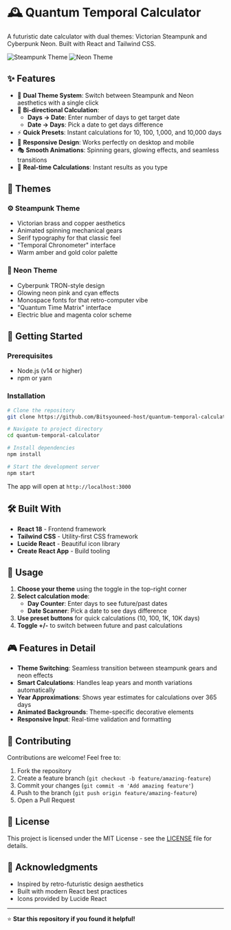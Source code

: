 # 🕰️ Quantum Temporal Calculator

A futuristic date calculator with dual themes: Victorian Steampunk and Cyberpunk Neon. Built with React and Tailwind CSS.

![Steampunk Theme](https://img.shields.io/badge/Theme-Steampunk-8B4513?style=for-the-badge)
![Neon Theme](https://img.shields.io/badge/Theme-Neon-00FFFF?style=for-the-badge)

## ✨ Features

- 🎨 **Dual Theme System**: Switch between Steampunk and Neon aesthetics with a single click
- 🔄 **Bi-directional Calculation**: 
  - **Days → Date**: Enter number of days to get target date
  - **Date → Days**: Pick a date to get days difference
- ⚡ **Quick Presets**: Instant calculations for 10, 100, 1,000, and 10,000 days
- 📱 **Responsive Design**: Works perfectly on desktop and mobile
- 🎭 **Smooth Animations**: Spinning gears, glowing effects, and seamless transitions
- 🌟 **Real-time Calculations**: Instant results as you type

## 🎨 Themes

### ⚙️ Steampunk Theme
- Victorian brass and copper aesthetics
- Animated spinning mechanical gears
- Serif typography for that classic feel
- "Temporal Chronometer" interface
- Warm amber and gold color palette

### 🌈 Neon Theme  
- Cyberpunk TRON-style design
- Glowing neon pink and cyan effects
- Monospace fonts for that retro-computer vibe
- "Quantum Time Matrix" interface
- Electric blue and magenta color scheme

## 🚀 Getting Started

### Prerequisites
- Node.js (v14 or higher)
- npm or yarn

### Installation

```bash
# Clone the repository
git clone https://github.com/Bitsyouneed-host/quantum-temporal-calculator.git

# Navigate to project directory
cd quantum-temporal-calculator

# Install dependencies
npm install

# Start the development server
npm start
```

The app will open at `http://localhost:3000`

## 🛠️ Built With

- **React 18** - Frontend framework
- **Tailwind CSS** - Utility-first CSS framework
- **Lucide React** - Beautiful icon library
- **Create React App** - Build tooling

## 📱 Usage

1. **Choose your theme** using the toggle in the top-right corner
2. **Select calculation mode**:
   - **Day Counter**: Enter days to see future/past dates
   - **Date Scanner**: Pick a date to see days difference
3. **Use preset buttons** for quick calculations (10, 100, 1K, 10K days)
4. **Toggle +/-** to switch between future and past calculations

## 🎮 Features in Detail

- **Theme Switching**: Seamless transition between steampunk gears and neon effects
- **Smart Calculations**: Handles leap years and month variations automatically
- **Year Approximations**: Shows year estimates for calculations over 365 days
- **Animated Backgrounds**: Theme-specific decorative elements
- **Responsive Input**: Real-time validation and formatting

## 🤝 Contributing

Contributions are welcome! Feel free to:

1. Fork the repository
2. Create a feature branch (`git checkout -b feature/amazing-feature`)
3. Commit your changes (`git commit -m 'Add amazing feature'`)
4. Push to the branch (`git push origin feature/amazing-feature`)
5. Open a Pull Request

## 📄 License

This project is licensed under the MIT License - see the [LICENSE](LICENSE) file for details.

## 🌟 Acknowledgments

- Inspired by retro-futuristic design aesthetics
- Built with modern React best practices
- Icons provided by Lucide React

---

⭐ **Star this repository if you found it helpful!**